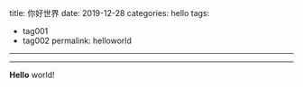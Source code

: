 title: 你好世界
date: 2019-12-28
categories: hello
tags:
- tag001
- tag002
permalink: helloworld
---

---

**Hello** world!

